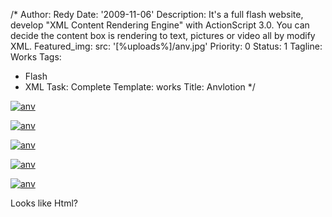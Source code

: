 /*
Author: Redy
Date: '2009-11-06'
Description: It's a full flash website, develop "XML Content Rendering Engine" with
  ActionScript 3.0. You can decide the content box is rendering to text, pictures
  or video all by modify XML.
Featured_img:
  src: '[%uploads%]/anv.jpg'
Priority: 0
Status: 1
Tagline: Works
Tags:
- Flash
- XML
Task: Complete
Template: works
Title: Anvlotion
*/
<p>  <a class="lightbox-gallery" href="/[%uploads%]/anv_1.jpg">    <img src="/[%uploads%]/anv_1.jpg" alt="anv" />  </a></p><p>  <a class="lightbox-gallery" href="/[%uploads%]/anv_2.jpg">    <img src="/[%uploads%]/anv_2.jpg" alt="anv" />  </a></p><p>  <a class="lightbox-gallery" href="/[%uploads%]/anv_3.jpg">    <img src="/[%uploads%]/anv_3.jpg" alt="anv" />  </a></p><p>  <a class="lightbox-gallery" href="/[%uploads%]/anv_4.jpg">    <img src="/[%uploads%]/anv_4.jpg" alt="anv" />  </a></p><p>  <a class="lightbox-gallery" href="/[%uploads%]/anv_5.jpg">    <img src="/[%uploads%]/anv_5.jpg" alt="anv" />  </a></p><p>Looks like Html?</p>